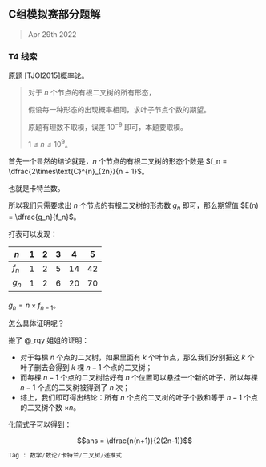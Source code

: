 ## C组模拟赛部分题解

> Apr 29th 2022

### T4 线索

原题 [TJOI2015]概率论。

> 对于 $n$ 个节点的有根二叉树的所有形态，
>
> 假设每一种形态的出现概率相同，求叶子节点个数的期望。
>
> 原题有理数不取模，误差 $10^{-9}$ 即可，本题要取模。
>
> $1\le n \le 10^9$。

首先一个显然的结论就是，$n$ 个节点的有根二叉树的形态个数是 $f_n = \dfrac{2\times\text{C}^{n}_{2n}}{n + 1}$。

也就是卡特兰数。

所以我们只需要求出 $n$ 个节点的有根二叉树的形态数 $g_n$ 即可，那么期望值 $E(n) = \dfrac{g_n}{f_n}$。

打表可以发现：

| $n$   | 1    | 2    | 3    | 4    | 5    |
| ----- | ---- | ---- | ---- | ---- | ---- |
| $f_n$ | 1    | 2    | 5    | 14   | 42   |
| $g_n$ | 1    | 2    | 6    | 20   | 70   |

$g_n = n \times f_{n-1}$。

怎么具体证明呢？

搬了 @_rqy 姐姐的证明：

- 对于每棵 $n$ 个点的二叉树，如果里面有 $k$ 个叶节点，那么我们分别把这 $k$ 个叶子删去会得到 $k$ 棵 $n-1$ 个点的二叉树；
- 而每棵 $n-1$ 个点的二叉树恰好有 $n$ 个位置可以悬挂一个新的叶子，所以每棵 $n-1$ 个点的二叉树被得到了 $n$ 次；
- 综上，我们即可得出结论：所有 $n$ 个点的二叉树的叶子个数和等于 $n-1$ 个点的二叉树个数 $\times n$。

化简式子可以得到：

$$ans = \dfrac{n(n+1)}{2(2n-1)}$$

```cpp
Tag : 数学/数论/卡特兰/二叉树/递推式
```